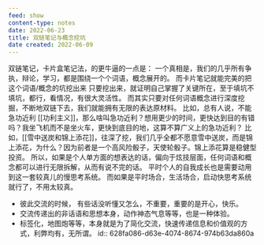```yaml
---
feed: show
content-type: notes
date: 2022-06-23
title: 双链笔记与概念挖坑
date created: 2022-06-09
---
```

双链笔记，卡片盒笔记法，的更牛逼的一点是：
一个真相是，我们的几乎所有争执，辩论，学习，都是围绕一个个词语，概念展开的。
而卡片笔记就能完美的把这个词语/概念的坑挖出来
只要挖出来，就证明自己掌握了关键所在，至于填坑不填坑，都行，看情况，有很大灵活性。
而其实只要对任何词语概念进行深度挖掘，不断地双链下去，我们就能拥有无限的表达原材料。
比如，总有人说，不能急功近利 [[功利主义]]，那么啥叫急功近利？想用更少的时间，更快达到目的有错吗？我坐飞机而不是坐火车，更快到底目的地，这算不算广义上的急功近利？
比如，[[雪中送炭和锦上添花]]，往深了挖，我们几乎全都不愿意雪中送炭，而是锦上添花，为什么？因为前者是一个高风险骰子，天使轮骰子。锦上添花算是稳健型投资。
所以，如果是个人单方面的想表达的话，偏向于炫技层面，任何词语和概念都可以进行无限拆解，从而有说不完的话。
平时个人的自我成长也是需要动用到这一套较真儿的慢思考系统。
而如果是平时场合，生活场合，启动快思考系统就行了，不用太较真。

- 彼此交流的时候， 有些话没听懂又怎么，不重要，重要的是开心，快乐。
- 交流传递出的非话语和思想本身，动作神态气息等等，也是一种体验。
- 标签化，地图炮等等，本身就是为了简化交流，快速传递信息和价值观的方式，利弊均有，无所谓。
  id:: 628fa086-d63e-4074-8674-974b63da860a
